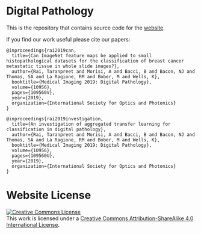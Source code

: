 # Digital Pathology

This is the repository that contains source code for the [website](https://tsrai.github.io).

If you find our work useful please cite our papers:
```
@inproceedings{rai2019can,
  title={Can ImageNet feature maps be applied to small histopathological datasets for the classification of breast cancer metastatic tissue in whole slide images?},
  author={Rai, Taranpreet and Morisi, A and Bacci, B and Bacon, NJ and Thomas, SA and La Ragione, RM and Bober, M and Wells, K},
  booktitle={Medical Imaging 2019: Digital Pathology},
  volume={10956},
  pages={109560V},
  year={2019},
  organization={International Society for Optics and Photonics}
}
```
```
@inproceedings{rai2019investigation,
  title={An investigation of aggregated transfer learning for classification in digital pathology},
  author={Rai, Taranpreet and Morisi, A and Bacci, B and Bacon, NJ and Thomas, SA and La Ragione, RM and Bober, M and Wells, K},
  booktitle={Medical Imaging 2019: Digital Pathology},
  volume={10956},
  pages={109560U},
  year={2019},
  organization={International Society for Optics and Photonics}
}

```

# Website License
<a rel="license" href="http://creativecommons.org/licenses/by-sa/4.0/"><img alt="Creative Commons License" style="border-width:0" src="https://i.creativecommons.org/l/by-sa/4.0/88x31.png" /></a><br />This work is licensed under a <a rel="license" href="http://creativecommons.org/licenses/by-sa/4.0/">Creative Commons Attribution-ShareAlike 4.0 International License</a>.
